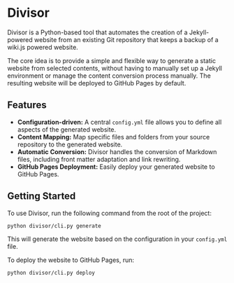 # Divisor

Divisor is a Python-based tool that automates the creation of a Jekyll-powered website from an existing Git repository that keeps a backup of a wiki.js powered website.

The core idea is to provide a simple and flexible way to generate a static website from selected contents, without having to manually set up a Jekyll environment or manage the content conversion process manually. The resulting website will be deployed to GitHub Pages by default.

## Features

- **Configuration-driven:** A central `config.yml` file allows you to define all aspects of the generated website.
- **Content Mapping:** Map specific files and folders from your source repository to the generated website.
- **Automatic Conversion:** Divisor handles the conversion of Markdown files, including front matter adaptation and link rewriting.
- **GitHub Pages Deployment:** Easily deploy your generated website to GitHub Pages.

## Getting Started

To use Divisor, run the following command from the root of the project:

```bash
python divisor/cli.py generate
```

This will generate the website based on the configuration in your `config.yml` file.

To deploy the website to GitHub Pages, run:

```bash
python divisor/cli.py deploy
```
